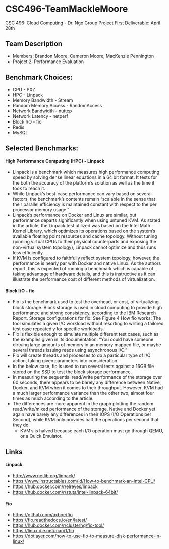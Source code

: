 # CSC496-TeamMackleMoore

CSC 496: Cloud Computing - Dr. Ngo
Group Project
First Deliverable: April 28th

## Team Description
* Members: Brandon Moore, Cameron Moore, MacKenzie Pennington
* Project 2: Performance Evaluation

## Benchmark Choices:
* CPU - PXZ
* HPC - Linpack
* Memory Bandwidth - Stream
* Random Memory Access - RandomAccess
* Network Bandwidth - nuttcp
* Network Latency - netperf
* Block I/O - fio
* Redis
* MySQL

## Selected Benchmarks: 
#### High Performance Computing (HPC) - Linpack
* Linpack is a benchmark which measures high performance computing speed by solving dense linear equations in a 64 bit format. It tests for the both the accuracy of the platform’s solution as well as the time it took to reach it.
* While Linpack’s best-case performance can vary based on several factors, the benchmark’s contents remain “scalable in the sense that their parallel efficiency is maintained constant with respect to the per processor memory usage.”
* Linpack’s performance on Docker and Linux are similar, but performance departs significantly when using untuned KVM. As stated in the article, the Linpack test utilized was based on the Intel Math Kernel Library, which optimizes its operations based on the system’s available floating point resources and cache topology. Without tuning (pinning virtual CPUs to their physical counterparts and exposing the non-virtual system topology), Linpack cannot optimize and thus runs less efficiently.
* If KVM is configured to faithfully reflect system topology, however, the performance is nearly par with Docker and native Linux. As the authors report, this is expected of running a benchmark which is capable of taking advantage of hardware details, and this is instructive as it can illustrate the performance cost of different methods of virtualization.


#### Block I/O - fio
* Fio is the benchmark used to test the overhead, or cost, of virtualizing block storage. Block storage is used in cloud computing to provide high performance and strong consistency, according to the IBM Research Report.
Storage configurations for fio: See Figure 4
How fio works: The tool simulates a given I/O workload without resorting to writing a tailored test case repeatedly for specific workloads.
* Fio is flexible enough to simulate multiple different test cases, such as the examples given in its documentation: “You could have someone dirtying large amounts of memory in an memory mapped file, or maybe several threads issuing reads using asynchronous I/O.”
* Fio will create threads and processes to do a particular type of I/O action, taking given parameters into consideration.
* In the below case, fio is used to run several tests against a 16GB file stored on the SSD to test the block storage performance.
* In measuring the sequential read/write performance of the storage over 60 seconds, there appears to be barely any difference between Native, Docker, and KVM when it comes to their throughput. However, KVM had a much larger performance variance than the other two, almost four times as much according to the article.
* The differences are more apparent in the graph plotting the random read/write/mixed performance of the storage. Native and Docker yet again have barely any differences in their IOPS (I/O Operations per Second), while KVM only provides half the operations per second that they do.
    - KVM’s is halved because each I/O operation must go through QEMU, or  a Quick Emulator.


## Links

#### Linpack
* http://www.netlib.org/linpack/
* https://www.instructables.com/id/How-to-benchmark-an-intel-CPU/
* https://hub.docker.com/r/elreyes/linpack
* https://hub.docker.com/r/stuts/intel-linpack-64bit/


#### Fio
* https://github.com/axboe/fio
* https://fio.readthedocs.io/en/latest/
* https://hub.docker.com/r/clusterhq/fio-tool/
* https://linux.die.net/man/1/fio
* https://dotlayer.com/how-to-use-fio-to-measure-disk-performance-in-linux/
